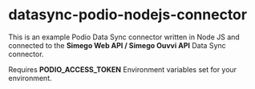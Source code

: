# datasync-podio-nodejs-connector

This is an example Podio Data Sync connector written in Node JS and connected to the **Simego Web API / Simego Ouvvi API** Data Sync connector. 

Requires **PODIO_ACCESS_TOKEN** Environment variables set for your environment.